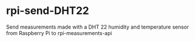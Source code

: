 # rpi-send-DHT22
Send measurements made with a DHT 22 humidity and temperature sensor from Raspberry Pi to rpi-measurements-api

